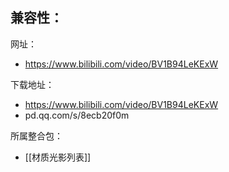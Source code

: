 兼容性：
- 

网址：
- https://www.bilibili.com/video/BV1B94LeKExW

下载地址：
- https://www.bilibili.com/video/BV1B94LeKExW
- pd.qq.com/s/8ecb20f0m

所属整合包：
- [[材质光影列表]]